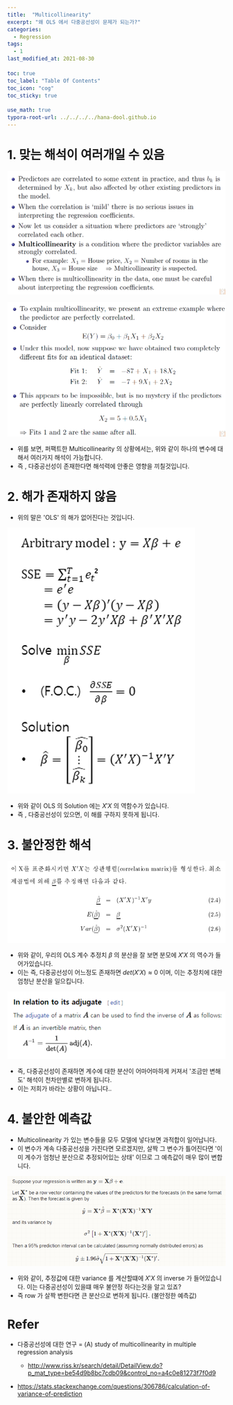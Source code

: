 ```yaml
---
title:  "Multicollinearity"
excerpt: "왜 OLS 에서 다중공선성이 문제가 되는가?"
categories:
  - Regression
tags:
  - 1
last_modified_at: 2021-08-30

toc: true
toc_label: "Table Of Contents"
toc_icon: "cog"
toc_sticky: true

use_math: true
typora-root-url: ../../../../hana-dool.github.io
---
```


# 1. 맞는 해석이 여러개일 수 있음

![png](/assets/images/Stat/49_1.png)

![png](/assets/images/Stat/49_2.png)

- 위를 보면, 퍼팩트한 Multicollinearity 의 상황에서는, 위와 같이 하나의 변수에 대해서 여러가지 해석이 가능합니다. 
- 즉 , 다중공선성이 존재한다면 해석력에 안좋은 영향을 끼칠것입니다.

# 2. 해가 존재하지 않음

- 위의 말은 'OLS' 의 해가 없어진다는 것입니다. 

![png](/assets/images/Stat/49_3.png)

- 위와 같이 OLS 의 Solution 에는 $X'X$ 의 역함수가 있습니다.
- 즉 , 다중공선성이 있으면, 이 해를 구하지 못하게 됩니다. 

# 3. 불안정한 해석

![png](/assets/images/Stat/49_4.png)

- 위와 같이, 우리의 OLS 계수 추정치 $\beta$ 의 분산을 잘 보면 분모에 $X'X$ 의 역수가 들어가있습니다.
- 이는 즉,  다중공선성이 어느정도 존재하면 $det(X'X) \approx 0$ 이며, 이는 추정치에 대한 엄청난 분산을 일으킵니다.

![png](/assets/images/Stat/49_5.png)

- 즉, 다중공선성이 존재하면 계수에 대한 분산이 어마어마하게 커져서 '조금만 변해도' 해석이 천차만별로 변하게 됩니다. 
- 이는 저희가 바라는 상황이 아닙니다..

# 4. 불안한 예측값

- Multicolinearity 가 있는 변수들을 모두 모델에 넣다보면 과적합이 일어납니다.
- 이 변수가 계속 다중공선성을 가진다면 모르겠지만, 살짝 그 변수가 틀어진다면 '이미 계수가 엄청난 분산으로 추정되어있는 상태' 이므로 그 예측값이 매우 많이 변합니다.

![png](/assets/images/Stat/52_7.png)

- 위와 같이, 추정값에 대한 variance 를 계산할떄에 $X'X$ 의 inverse 가 들어있습니다. 이는 다중공선성이 있을떄 매우 불안정 하다는것을 알고 있죠? 
- 즉 row 가 살짝 변한다면 큰 분산으로 변하게 됩니다. (불안정한 예측값)

# Refer

- 다중공선성에 대한 연구 = (A) study of multicollinearity in multiple regression analysis
  - http://www.riss.kr/search/detail/DetailView.do?p_mat_type=be54d9b8bc7cdb09&control_no=a4c0e81273f7f0d9

- https://stats.stackexchange.com/questions/306786/calculation-of-variance-of-prediction


